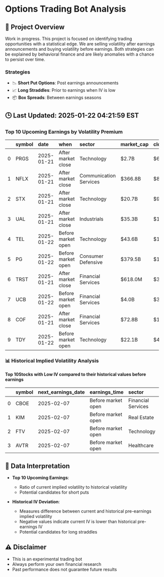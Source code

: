 # Options Trading Bot Analysis

## 🚀 Project Overview
Work in progress. This project is focused on identifying trading opportunities with a statistical edge.
We are selling volatility after earnings announcements and buying volatility before earnings.
Both strategies can be explained by behavioral finance and are likely anomalies with a chance to persist over time.

### Strategies
- 📉 **Short Put Options**: Post earnings announcements
- 📈 **Long Straddles**: Prior to earnings when IV is low
- 📦 **Box Spreads**: Between earnings seasons

## 🕒 Last Updated: 2025-01-22 04:21:59 EST

### Top 10 Upcoming Earnings by Volatility Premium

|    | symbol   | date       | when               | sector                 | market_cap   | close   | hv_current   | iv_current   | vol_premium   |
|---:|:---------|:-----------|:-------------------|:-----------------------|:-------------|:--------|:-------------|:-------------|:--------------|
|  0 | PRGS     | 2025-01-21 | After market close | Technology             | $2.7B        | $62.94  | 18.39%       | 38.35%       | 2.09x         |
|  1 | NFLX     | 2025-01-21 | After market close | Communication Services | $366.8B      | $842.37 | 25.38%       | 44.03%       | 1.73x         |
|  2 | STX      | 2025-01-21 | After market close | Technology             | $20.7B       | $95.07  | 28.43%       | 43.90%       | 1.54x         |
|  3 | UAL      | 2025-01-21 | After market close | Industrials            | $35.3B       | $106.11 | 37.47%       | 56.25%       | 1.50x         |
|  4 | TEL      | 2025-01-22 | Before market open | Technology             | $43.6B       | $143.69 | 15.95%       | 23.91%       | 1.50x         |
|  5 | PG       | 2025-01-22 | Before market open | Consumer Defensive     | $379.5B      | $160.50 | 14.48%       | 20.81%       | 1.44x         |
|  6 | TRST     | 2025-01-21 | After market close | Financial Services     | $618.0M      | $32.22  | 29.60%       | 41.90%       | 1.42x         |
|  7 | UCB      | 2025-01-22 | Before market open | Financial Services     | $4.0B        | $32.61  | 30.97%       | 42.03%       | 1.36x         |
|  8 | COF      | 2025-01-21 | After market close | Financial Services     | $72.8B       | $188.44 | 25.54%       | 34.56%       | 1.35x         |
|  9 | TDY      | 2025-01-22 | Before market open | Technology             | $22.1B       | $472.08 | 15.68%       | 20.85%       | 1.33x         |

### 📊 Historical Implied Volatility Analysis

#### Top 10Stocks with Low IV compared to their historical values before earnings

|    | symbol   | next_earnings_date   | earnings_time      | sector             |   market_cap |   iv_current |   iv_before_mean |   deviation_from_before |   iv_after_mean |   deviation_from_after |   iv_before_std |   iv_before_count |   iv_after_std |   iv_after_count |
|---:|:---------|:---------------------|:-------------------|:-------------------|-------------:|-------------:|-----------------:|------------------------:|----------------:|-----------------------:|----------------:|------------------:|---------------:|-----------------:|
|  0 | CBOE     | 2025-02-07           | Before market open | Financial Services |   20390.7400 |       0.2123 |           0.3317 |                 -0.1194 |          0.2460 |                -0.0337 |        nan      |                 1 |         0.0519 |               13 |
|  1 | KIM      | 2025-02-07           | Before market open | Real Estate        |   15025.2667 |       0.2187 |           0.3141 |                 -0.0954 |          0.2716 |                -0.0529 |          0.0357 |                12 |         0.0149 |                2 |
|  2 | FTV      | 2025-02-07           | Before market open | Technology         |   27377.7459 |       0.2516 |           0.3195 |                 -0.0679 |          0.2336 |                 0.0180 |          0.0254 |                 4 |         0.0400 |               11 |
|  3 | AVTR     | 2025-02-07           | Before market open | Healthcare         |   14816.9677 |       0.5147 |           0.5383 |                 -0.0236 |          0.3604 |                 0.1543 |        nan      |                 1 |       nan      |                1 |

## 📝 Data Interpretation

- **Top 10 Upcoming Earnings**: 
  - Ratio of current implied volatility to historical volatility
  - Potential candidates for short puts

- **Historical IV Deviation**: 
  - Measures difference between current and historical pre-earnings implied volatility
  - Negative values indicate current IV is lower than historical pre-earnings IV
  - Potential candidates for long straddles

## ⚠️ Disclaimer
- This is an experimental trading bot
- Always perform your own financial research
- Past performance does not guarantee future results
